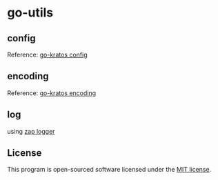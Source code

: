 # go-utils

## config
Reference: [go-kratos config](https://github.com/go-kratos/kratos/tree/main/config)

## encoding
Reference: [go-kratos encoding](https://github.com/go-kratos/kratos/tree/main/encoding)

## log
using [zap logger](https://github.com/uber-go/zap)

## License

This program is open-sourced software licensed under the [MIT license](./LICENSE).